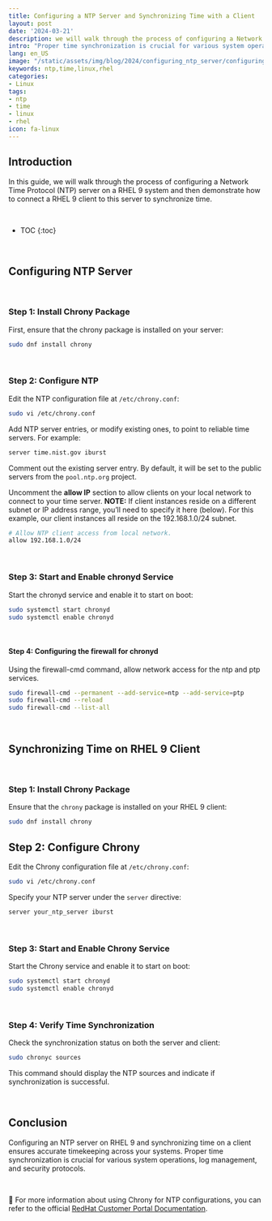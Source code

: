 ```yaml
---
title: Configuring a NTP Server and Synchronizing Time with a Client
layout: post
date: '2024-03-21'
description: we will walk through the process of configuring a Network Time Protocol (NTP) server on a RHEL 9 system.
intro: "Proper time synchronization is crucial for various system operations, log management, and security protocols."
lang: en_US
image: "/static/assets/img/blog/2024/configuring_ntp_server/configuring_ntp_server.jpg"
keywords: ntp,time,linux,rhel
categories:
- Linux
tags:
- ntp
- time
- linux
- rhel
icon: fa-linux
---
```


## Introduction

In this guide, we will walk through the process of configuring a Network Time Protocol (NTP) server on a RHEL 9 system and then demonstrate how to connect a RHEL 9 client to this server to synchronize time.

<br>

* TOC 
{:toc}

<br>

## Configuring NTP Server

<br>

### Step 1: Install Chrony Package

First, ensure that the chrony package is installed on your server:

```bash
sudo dnf install chrony
```

<br>

### Step 2: Configure NTP

Edit the NTP configuration file at `/etc/chrony.conf`:

```bash
sudo vi /etc/chrony.conf
```

 Add NTP server entries, or modify existing ones, to point to reliable time servers. For example:

```bash
server time.nist.gov iburst
```

Comment out the existing server entry. By default, it will be set to the public servers from the `pool.ntp.org` project.

Uncomment the **allow IP** section to allow clients on your local network to connect to your time server. **NOTE:** If client instances reside on a different subnet or IP address range, you’ll need to specify it here (below). For this example, our client instances all reside on the 192.168.1.0/24 subnet.

```bash
# Allow NTP client access from local network.
allow 192.168.1.0/24
```

<br>

### Step 3: Start and Enable chronyd Service

Start the chronyd service and enable it to start on boot:

```bash
sudo systemctl start chronyd
sudo systemctl enable chronyd
```

<br>

#### Step 4: Configuring the firewall for chronyd

Using the firewall-cmd command, allow network access for the ntp and ptp services.

```bash
sudo firewall-cmd --permanent --add-service=ntp --add-service=ptp
sudo firewall-cmd --reload
sudo firewall-cmd --list-all
```

<br>

## Synchronizing Time on RHEL 9 Client

<br>

### Step 1: Install Chrony Package

Ensure that the `chrony` package is installed on your RHEL 9 client:

```bash
sudo dnf install chrony
```

## Step 2: Configure Chrony

Edit the Chrony configuration file at `/etc/chrony.conf`:

```bash
sudo vi /etc/chrony.conf
```

Specify your NTP server under the `server` directive:

```bash
server your_ntp_server iburst
```

<br>

### Step 3: Start and Enable Chrony Service

Start the Chrony service and enable it to start on boot:

```bash
sudo systemctl start chronyd
sudo systemctl enable chronyd
```

<br>

### Step 4: Verify Time Synchronization

Check the synchronization status on both the server and client:

```bash
sudo chronyc sources
```

This command should display the NTP sources and indicate if synchronization is successful.

<br>

## Conclusion

Configuring an NTP server on RHEL 9 and synchronizing time on a client ensures accurate timekeeping across your systems. Proper time synchronization is crucial for various system operations, log management, and security protocols.

<br>

📝 For more information about using Chrony for NTP configurations, you can refer to the official [RedHat Customer Portal Documentation](https://access.redhat.com/documentation/en-us/red_hat_enterprise_linux/9/html/configuring_basic_system_settings/configuring-time-synchronization_configuring-basic-system-settings).
